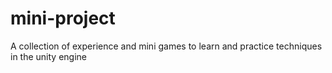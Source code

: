 # mini-project
A collection of experience and mini games to learn and practice techniques in the unity engine 
